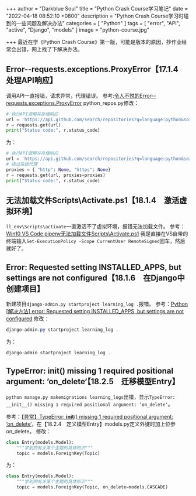 +++
author = "Darkblue Soul"
title = "Python Crash Course学习笔记"
date = "2022-04-18 08:52:10 +0800"
description = "Python Crash Course学习时碰到的一些问题及解决办法"
categories = [
    "Python"
]
tags = [
    "error", "API", "active", "Django", "models"
]
image = "python-course.jpg"

+++
最近在学《Python Crash Course》第一版，可能是版本的原因，抄作业经常会出错，网上找了下解决办法。
## Error--requests.exceptions.ProxyError【17.1.4　处理API响应】
调用API一直报错，请求异常，代理错误。
参考:[令人不悦的Error--requests.exceptions.ProxyError](https://blog.csdn.net/qq_39241986/article/details/80457017)
python_repos.py修改：
```python
# 执行API调用并存储响应
url = 'https://api.github.com/search/repositories?q=language:python&sort=stars'
r = requests.get(url)
print("Status code:", r.status_code)
```
为：
```python
# 执行API调用并存储响应
url = 'https://api.github.com/search/repositories?q=language:python&sort=stars'
# 绕过系统代理
proxies = { "http": None, "https": None}
r = requests.get(url, proxies=proxies)
print("Status code:", r.status_code)
```

## 无法加载文件Scripts\Activate.ps1【18.1.4　激活虚拟环境】
`ll_env\Scripts\activate`一直激活不了虚拟环境，报错无法加载文件。
参考：[Win10 VS Code pipenv无法加载文件Scripts\Activate.ps1](https://blog.csdn.net/weixin_43031092/article/details/113412866)
我是直接在VS自带的终端输入`Set-ExecutionPolicy -Scope CurrentUser RemoteSigned`回车，然后就好了。

## Error: Requested setting INSTALLED_APPS, but settings are not configured【18.1.6　在Django中创建项目】
新建项目`django-admin.py startproject learning_log .`报错。
参考：[Python [解决方法] error: Requested setting INSTALLED_APPS, but settings are not configured](https://blog.csdn.net/zjiang1994/article/details/52680731)
修改：
```powershell
django-admin.py startproject learning_log .
```
为：
```powershell
django-admin startproject learning_log .
```

## TypeError: __init__() missing 1 required positional argument: ‘on_delete‘【18.2.5　迁移模型Entry】
`python manage.py makemigrations learning_logs`出错，显示`TypeError: __init__() missing 1 required positional argument: ‘on_delete‘`。

参考：[【异常】TypeError: __init__() missing 1 required positional argument: ‘on_delete‘](https://blog.csdn.net/yu12345_/article/details/120039586)，在【18.2.4　定义模型Entry】models.py定义外键时加上位参on_delete。
修改：
```python
class Entry(models.Model):
    """学到的有关某个主题的具体知识"""
    topic = models.ForeignKey(Topic)
```
为：
```python
class Entry(models.Model):
    """学到的有关某个主题的具体知识"""
    topic = models.ForeignKey(Topic, on_delete=models.CASCADE)
```
